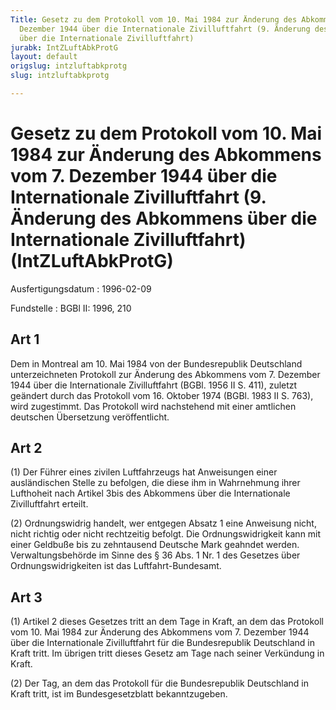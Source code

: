 ```yaml
---
Title: Gesetz zu dem Protokoll vom 10. Mai 1984 zur Änderung des Abkommens vom 7.
  Dezember 1944 über die Internationale Zivilluftfahrt (9. Änderung des Abkommens
  über die Internationale Zivilluftfahrt)
jurabk: IntZLuftAbkProtG
layout: default
origslug: intzluftabkprotg
slug: intzluftabkprotg

---
```


# Gesetz zu dem Protokoll vom 10. Mai 1984 zur Änderung des Abkommens vom 7. Dezember 1944 über die Internationale Zivilluftfahrt (9. Änderung des Abkommens über die Internationale Zivilluftfahrt) (IntZLuftAbkProtG)

Ausfertigungsdatum
:   1996-02-09

Fundstelle
:   BGBl II: 1996, 210

## Art 1

Dem in Montreal am 10. Mai 1984 von der Bundesrepublik Deutschland
unterzeichneten Protokoll zur Änderung des Abkommens vom 7. Dezember
1944 über die Internationale Zivilluftfahrt (BGBl. 1956 II S. 411),
zuletzt geändert durch das Protokoll vom 16. Oktober 1974 (BGBl. 1983
II S. 763), wird zugestimmt. Das Protokoll wird nachstehend mit einer
amtlichen deutschen Übersetzung veröffentlicht.

## Art 2

(1) Der Führer eines zivilen Luftfahrzeugs hat Anweisungen einer
ausländischen Stelle zu befolgen, die diese ihm in Wahrnehmung ihrer
Lufthoheit nach Artikel
3bis des Abkommens über die Internationale Zivilluftfahrt erteilt.

(2) Ordnungswidrig handelt, wer entgegen Absatz 1 eine Anweisung
nicht, nicht richtig oder nicht rechtzeitig befolgt. Die
Ordnungswidrigkeit kann mit einer Geldbuße bis zu zehntausend Deutsche
Mark geahndet werden. Verwaltungsbehörde im Sinne des § 36 Abs. 1 Nr.
1 des Gesetzes über Ordnungswidrigkeiten ist das Luftfahrt-Bundesamt.

## Art 3

(1) Artikel 2 dieses Gesetzes tritt an dem Tage in Kraft, an dem das
Protokoll vom 10. Mai 1984 zur Änderung des Abkommens vom 7. Dezember
1944 über die Internationale Zivilluftfahrt für die Bundesrepublik
Deutschland in Kraft tritt. Im übrigen tritt dieses Gesetz am Tage
nach seiner Verkündung in Kraft.

(2) Der Tag, an dem das Protokoll für die Bundesrepublik Deutschland
in Kraft tritt, ist im Bundesgesetzblatt bekanntzugeben.

